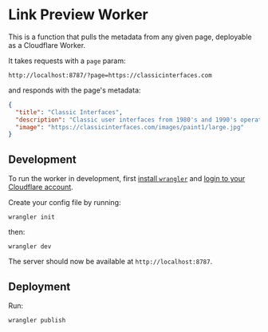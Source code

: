 # Link Preview Worker

This is a function that pulls the metadata from any given page, deployable as a Cloudflare Worker.

It takes requests with a `page` param:

```
http://localhost:8787/?page=https://classicinterfaces.com
```

and responds with the page's metadata:

```json
{
  "title": "Classic Interfaces",
  "description": "Classic user interfaces from 1980's and 1990's operating systems. Includes interfaces from MacOS System 6, 7, and Windows 3. MacPaint, Calculator, Control Panel, and many more. ",
  "image": "https://classicinterfaces.com/images/paint1/large.jpg"
}
```

## Development

To run the worker in development, first [install `wrangler`](https://developers.cloudflare.com/workers/get-started/guide#2-install-the-workers-cli) and [login to your Cloudflare account](https://developers.cloudflare.com/workers/get-started/guide#3-configure-the-workers-cli).

Create your config file by running:

```
wrangler init
```

then:

```
wrangler dev
```

The server should now be available at `http://localhost:8787`.

## Deployment

Run:

```
wrangler publish
```
